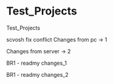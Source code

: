 # Test_Projects
Test_Projects

scvosh
fix conflict
Changes from pc -> 1

Changes from server -> 2

BR1 - readmy changes_1

BR1 - readmy changes_2
